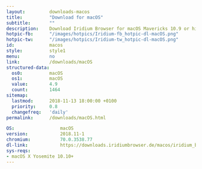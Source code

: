 ```yaml
---
layout:			downloads-macos
title:			"Download for macOS"
subtitle:		""
description:	Download Iridium Browser for macOS Mavericks 10.9 or higher. Iridium Browser is currently not available for iOS or any other mobile OS.
hotpic-fb:		"/images/hotpics/Iridium-fb_hotpic-dl-macOS.png"
hotpic-tw:		"/images/hotpics/Iridium-tw_hotpic-dl-macOS.png"
id:				macos
style:			style1
menu:			no
link:			/downloads/macOS
structured-data: 
  os0:			macOS
  os1:			macOS
  value:		4.9
  count:		1464
sitemap:
  lastmod:		2018-11-13 18:00:00 +0100
  priority:		0.8
  changefreq:	'daily'
permalink:		/downloads/macOS.html

OS: 				macOS
version:			2018.11-1
chromium:			70.0.3538.77
dl-link:			https://downloads.iridiumbrowser.de/macos/iridium_browser_macos_latest.dmg
sys-reqs:
- macOS X Yosemite 10.10+
---
```

